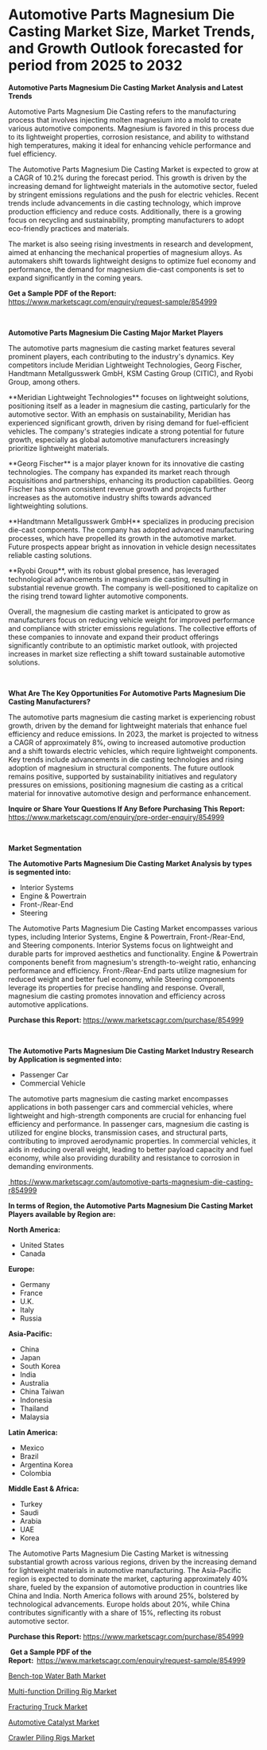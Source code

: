 <p><h1>Automotive Parts Magnesium Die Casting Market Size, Market Trends, and Growth Outlook forecasted for period from 2025 to 2032</h1></p><p><strong>Automotive Parts Magnesium Die Casting Market Analysis and Latest Trends</strong></p>
<p><p>Automotive Parts Magnesium Die Casting refers to the manufacturing process that involves injecting molten magnesium into a mold to create various automotive components. Magnesium is favored in this process due to its lightweight properties, corrosion resistance, and ability to withstand high temperatures, making it ideal for enhancing vehicle performance and fuel efficiency.</p><p>The Automotive Parts Magnesium Die Casting Market is expected to grow at a CAGR of 10.2% during the forecast period. This growth is driven by the increasing demand for lightweight materials in the automotive sector, fueled by stringent emissions regulations and the push for electric vehicles. Recent trends include advancements in die casting technology, which improve production efficiency and reduce costs. Additionally, there is a growing focus on recycling and sustainability, prompting manufacturers to adopt eco-friendly practices and materials.</p><p>The market is also seeing rising investments in research and development, aimed at enhancing the mechanical properties of magnesium alloys. As automakers shift towards lightweight designs to optimize fuel economy and performance, the demand for magnesium die-cast components is set to expand significantly in the coming years.</p></p>
<p><strong>Get a Sample PDF of the Report:&nbsp;</strong> <a href="https://www.marketscagr.com/enquiry/request-sample/854999?utm_campaign=2517&utm_medium=2&utm_source=Github&utm_content=ia&utm_term=30032025&utm_id=automotive-parts-magnesium-die-casting">https://www.marketscagr.com/enquiry/request-sample/854999</a></p>
<p>&nbsp;</p>
<p><strong>Automotive Parts Magnesium Die Casting Major Market Players</strong></p>
<p><p>The automotive parts magnesium die casting market features several prominent players, each contributing to the industry's dynamics. Key competitors include Meridian Lightweight Technologies, Georg Fischer, Handtmann Metallgusswerk GmbH, KSM Casting Group (CITIC), and Ryobi Group, among others. </p><p>**Meridian Lightweight Technologies** focuses on lightweight solutions, positioning itself as a leader in magnesium die casting, particularly for the automotive sector. With an emphasis on sustainability, Meridian has experienced significant growth, driven by rising demand for fuel-efficient vehicles. The company's strategies indicate a strong potential for future growth, especially as global automotive manufacturers increasingly prioritize lightweight materials.</p><p>**Georg Fischer** is a major player known for its innovative die casting technologies. The company has expanded its market reach through acquisitions and partnerships, enhancing its production capabilities. Georg Fischer has shown consistent revenue growth and projects further increases as the automotive industry shifts towards advanced lightweighting solutions.</p><p>**Handtmann Metallgusswerk GmbH** specializes in producing precision die-cast components. The company has adopted advanced manufacturing processes, which have propelled its growth in the automotive market. Future prospects appear bright as innovation in vehicle design necessitates reliable casting solutions.</p><p>**Ryobi Group**, with its robust global presence, has leveraged technological advancements in magnesium die casting, resulting in substantial revenue growth. The company is well-positioned to capitalize on the rising trend toward lighter automotive components.</p><p>Overall, the magnesium die casting market is anticipated to grow as manufacturers focus on reducing vehicle weight for improved performance and compliance with stricter emissions regulations. The collective efforts of these companies to innovate and expand their product offerings significantly contribute to an optimistic market outlook, with projected increases in market size reflecting a shift toward sustainable automotive solutions.</p></p>
<p>&nbsp;</p>
<p><strong>What Are The Key Opportunities For Automotive Parts Magnesium Die Casting Manufacturers?</strong></p>
<p><p>The automotive parts magnesium die casting market is experiencing robust growth, driven by the demand for lightweight materials that enhance fuel efficiency and reduce emissions. In 2023, the market is projected to witness a CAGR of approximately 8%, owing to increased automotive production and a shift towards electric vehicles, which require lightweight components. Key trends include advancements in die casting technologies and rising adoption of magnesium in structural components. The future outlook remains positive, supported by sustainability initiatives and regulatory pressures on emissions, positioning magnesium die casting as a critical material for innovative automotive design and performance enhancement.</p></p>
<p><strong>Inquire or Share Your Questions If Any Before Purchasing This Report:</strong> <a href="https://www.marketscagr.com/enquiry/pre-order-enquiry/854999?utm_campaign=2517&utm_medium=2&utm_source=Github&utm_content=ia&utm_term=30032025&utm_id=automotive-parts-magnesium-die-casting">https://www.marketscagr.com/enquiry/pre-order-enquiry/854999</a></p>
<p>&nbsp;</p>
<p><strong>Market Segmentation</strong></p>
<p><strong>The Automotive Parts Magnesium Die Casting Market Analysis by types is segmented into:</strong></p>
<p><ul><li>Interior Systems</li><li>Engine & Powertrain</li><li>Front-/Rear-End</li><li>Steering</li></ul></p>
<p><p>The Automotive Parts Magnesium Die Casting Market encompasses various types, including Interior Systems, Engine & Powertrain, Front-/Rear-End, and Steering components. Interior Systems focus on lightweight and durable parts for improved aesthetics and functionality. Engine & Powertrain components benefit from magnesium's strength-to-weight ratio, enhancing performance and efficiency. Front-/Rear-End parts utilize magnesium for reduced weight and better fuel economy, while Steering components leverage its properties for precise handling and response. Overall, magnesium die casting promotes innovation and efficiency across automotive applications.</p></p>
<p><strong>Purchase this Report:&nbsp;</strong><a href="https://www.marketscagr.com/purchase/854999?utm_campaign=2517&utm_medium=2&utm_source=Github&utm_content=ia&utm_term=30032025&utm_id=automotive-parts-magnesium-die-casting">https://www.marketscagr.com/purchase/854999</a></p>
<p>&nbsp;</p>
<p><strong>The Automotive Parts Magnesium Die Casting Market Industry Research by Application is segmented into:</strong></p>
<p><ul><li>Passenger Car</li><li>Commercial Vehicle</li></ul></p>
<p><p>The automotive parts magnesium die casting market encompasses applications in both passenger cars and commercial vehicles, where lightweight and high-strength components are crucial for enhancing fuel efficiency and performance. In passenger cars, magnesium die casting is utilized for engine blocks, transmission cases, and structural parts, contributing to improved aerodynamic properties. In commercial vehicles, it aids in reducing overall weight, leading to better payload capacity and fuel economy, while also providing durability and resistance to corrosion in demanding environments.</p></p>
<p><a href="https://www.marketscagr.com/automotive-parts-magnesium-die-casting-r854999?utm_campaign=2517&utm_medium=2&utm_source=Github&utm_content=ia&utm_term=30032025&utm_id=automotive-parts-magnesium-die-casting">&nbsp;https://www.marketscagr.com/automotive-parts-magnesium-die-casting-r854999</a></p>
<p><strong>In terms of Region, the Automotive Parts Magnesium Die Casting Market Players available by Region are:</strong></p>
<p>
    <p> <strong> North America: </strong>
        <ul>
            <li>United States</li>
            <li>Canada</li>
        </ul>
        </p> 
    <p> <strong> Europe: </strong>
        <ul>
            <li>Germany</li>
            <li>France</li>
            <li>U.K.</li>
            <li>Italy</li>
            <li>Russia</li>
        </ul>
        </p> 
    <p> <strong> Asia-Pacific: </strong>
        <ul>
            <li>China</li>
            <li>Japan</li>
            <li>South Korea</li>
            <li>India</li>
            <li>Australia</li>
            <li>China Taiwan</li>
            <li>Indonesia</li>
            <li>Thailand</li>
            <li>Malaysia</li>
        </ul>
        </p> 
    <p> <strong> Latin America: </strong>
        <ul>
            <li>Mexico</li>
            <li>Brazil</li>
            <li>Argentina Korea</li>
            <li>Colombia</li>
        </ul>
        </p> 
    <p> <strong> Middle East & Africa: </strong>
        <ul>
            <li>Turkey</li>
            <li>Saudi</li>
            <li>Arabia</li>
            <li>UAE</li>
            <li>Korea</li>
        </ul>
    </p>
    </p>
<p><p>The Automotive Parts Magnesium Die Casting Market is witnessing substantial growth across various regions, driven by the increasing demand for lightweight materials in automotive manufacturing. The Asia-Pacific region is expected to dominate the market, capturing approximately 40% share, fueled by the expansion of automotive production in countries like China and India. North America follows with around 25%, bolstered by technological advancements. Europe holds about 20%, while China contributes significantly with a share of 15%, reflecting its robust automotive sector.</p></p>
<p><strong>Purchase this Report: </strong><a href="https://www.marketscagr.com/purchase/854999?utm_campaign=2517&utm_medium=2&utm_source=Github&utm_content=ia&utm_term=30032025&utm_id=automotive-parts-magnesium-die-casting">https://www.marketscagr.com/purchase/854999</a></p>
<p>&nbsp;<strong>Get a Sample PDF of the Report:&nbsp;&nbsp;</strong><a href="https://www.marketscagr.com/enquiry/request-sample/854999?utm_campaign=2517&utm_medium=2&utm_source=Github&utm_content=ia&utm_term=30032025&utm_id=automotive-parts-magnesium-die-casting">https://www.marketscagr.com/enquiry/request-sample/854999</a></p>
<p><strong></strong></p>
<p><p><a href="https://www.linkedin.com/pulse/navigating-bench-top-water-bath-market-incorporating-trends-zgw3e?utm_campaign=2517&utm_medium=2&utm_source=Github&utm_content=ia&utm_term=30032025&utm_id=automotive-parts-magnesium-die-casting">Bench-top Water Bath Market</a></p><p><a href="https://www.linkedin.com/pulse/growth-segmentation-112-cagr-forecast-multi-function-cnsle?utm_campaign=2517&utm_medium=2&utm_source=Github&utm_content=ia&utm_term=30032025&utm_id=automotive-parts-magnesium-die-casting">Multi-function Drilling Rig Market</a></p><p><a href="https://github.com/JakirUddin511/Market-Research-Report-List-2/blob/main/fracturing-truck-market.md?utm_campaign=2517&utm_medium=2&utm_source=Github&utm_content=ia&utm_term=30032025&utm_id=automotive-parts-magnesium-die-casting">Fracturing Truck Market</a></p><p><a href="https://github.com/ChiragRP21/Market-Research-Report-List-7/blob/main/automotive-catalyst-market.md?utm_campaign=2517&utm_medium=2&utm_source=Github&utm_content=ia&utm_term=30032025&utm_id=automotive-parts-magnesium-die-casting">Automotive Catalyst Market</a></p><p><a href="https://www.linkedin.com/pulse/navigating-current-trends-crawler-piling-rigs-market-report-gz24e?utm_campaign=2517&utm_medium=2&utm_source=Github&utm_content=ia&utm_term=30032025&utm_id=automotive-parts-magnesium-die-casting">Crawler Piling Rigs Market</a></p></p>